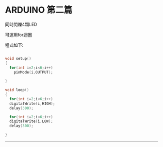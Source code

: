 # ARDUINO 第二篇
同時閃爍4顆LED</p>
可運用for迴圈</p>
程式如下:</p>
```c++

void setup()
{
  for(int i=2;i<6;i++)
    pinMode(i,OUTPUT);
   
}

void loop() 
{
  for(int i=2;i<6;i++)
  digitalWrite(i,HIGH);
  delay(300);

  for(int i=2;i<6;i++)
  digitalWrite(i,LOW); 
  delay(300);
 
}
```
--------------------------------------------------------------------------


